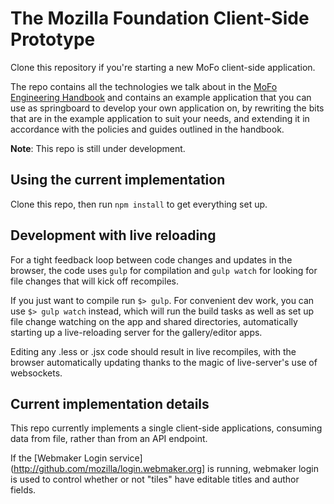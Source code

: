 # The  Mozilla Foundation Client-Side Prototype 

Clone this repository if you're starting a new MoFo client-side application.

The repo contains all the technologies we talk about in the [MoFo Engineering Handbook](https://github.com/MozillaFoundation/MoFo-Engineering-Handbook)
and contains an example application that you can use as springboard
to develop your own application on, by rewriting the bits that are
in the example application to suit your needs, and extending it
in accordance with the policies and guides outlined in the handbook.

**Note**: This repo is still under development.

## Using the current implementation

Clone this repo, then run `npm install` to get everything set up.

## Development with live reloading

For a tight feedback loop between code changes and updates in the browser, the
code uses `gulp` for compilation and `gulp watch` for looking for file changes
that will kick off recompiles.

If you just want to compile run `$> gulp`. For convenient dev work, you can
use `$> gulp watch` instead, which will run the build tasks as well as set
up file change watching on the app and shared directories, automatically
starting up a live-reloading server for the gallery/editor apps.

Editing any .less or .jsx code should result in live recompiles, with the browser
automatically updating thanks to the magic of live-server's use of websockets.

## Current implementation details

This repo currently implements a single client-side applications, consuming
data from file, rather than from an API endpoint.

If the [Webmaker Login service](http://github.com/mozilla/login.webmaker.org] is running, webmaker login is used to control
whether or not "tiles" have editable titles and author fields.
